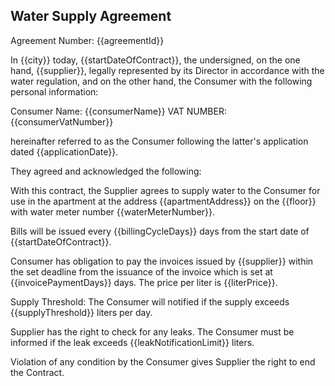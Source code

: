 ## Water Supply Agreement 

Agreement Number: {{agreementId}}

In {{city}} today, {{startDateOfContract}}, the undersigned, on the one hand, {{supplier}}, legally represented by its Director in accordance with the water regulation, and on the other hand, the Consumer with the following personal information:

Consumer Name: {{consumerName}}
VAT NUMBER: {{consumerVatNumber}}

hereinafter referred to as the Consumer following the latter's application dated {{applicationDate}}.

They agreed and acknowledged the following:

With this contract, the Supplier agrees to supply water to the Consumer for use in the apartment at the address {{apartmentAddress}} on the {{floor}} with water meter number {{waterMeterNumber}}.

Bills will be issued every {{billingCycleDays}} days from the start date of {{startDateOfContract}}.

Consumer has obligation to pay the invoices issued by {{supplier}} within the set deadline from the issuance of the invoice which is set at {{invoicePaymentDays}} days. The price per liter is {{literPrice}}.

Supply Threshold: The Consumer will notified if the supply exceeds {{supplyThreshold}} liters per day.

Supplier has the right to check for any leaks. The Consumer must be informed if the leak exceeds {{leakNotificationLimit}} liters.

Violation of any condition by the Consumer gives Supplier the right to end the Contract.
